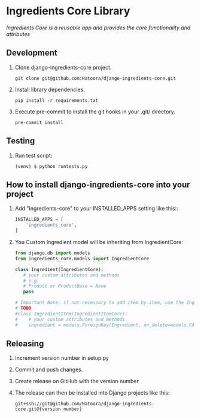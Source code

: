 # Ingredients Core Library

*Ingredients Core is a reusable app and provides the core functionality and attributes*


Development
----------

1. Clone django-ingredients-core project.
    ```
    git clone git@github.com:Natoora/django-ingredients-core.git
    ```

2. Install library dependencies.
    ```
    pip install -r requirements.txt
    ```

3. Execute pre-commit to install the git hooks in your .git/ directory.
    ```
    pre-commit install
    ```


Testing
-------

1. Run test script:
    ```
    (venv) $ python runtests.py
    ```

How to install django-ingredients-core into your project
-----------

1. Add "ingredients-core" to your INSTALLED_APPS setting like this::
    ``` python
    INSTALLED_APPS = [
        'ingredients_core',
    ]
    ```

2. You Custom Ingredient model will be inheriting from IngredientCore:
    ```python
   from django.db import models
   from ingredients_core.models import IngredientCore

   class Ingredient(IngredientCore):
       # your custom attributes and methods
       # e.g:
       # Product or ProductBase = None
       pass

   # Important Note: if not necessary to add item by item, use the Ingredient.long_ingredients_text
   # TODO
   #class IngredientItem(IngredientItemCore):
   #    # your custom attributes and methods
   #    ingredient = models.ForeignKey(Ingredient, on_delete=models.CASCADE)
    ```


Releasing
---------

1. Increment version number in setup.py

2. Commit and push changes.

3. Create release on GitHub with the version number

4. The release can then be installed into Django projects like this:
    ```
    git+ssh://git@github.com/Natoora/django-ingredients-core.git@{version number}
   ```
